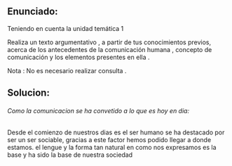 ## Enunciado:
Teniendo en cuenta la unidad temática 1 

Realiza un texto argumentativo , a partir de tus conocimientos previos, acerca de los antecedentes de la comunicación humana , concepto de comunicación y los elementos presentes en ella .

Nota : No es necesario realizar consulta .


## Solucion:

###### Como la comunicacion se ha convetido a lo que es hoy en dia:

Desde el comienzo de nuestros dias es el ser humano se ha destacado por ser un ser sociable, gracias a este factor hemos podido llegar a donde estamos. el lengue y la forma tan natural en como nos expresamos es la base y ha sido la base de nuestra sociedad 